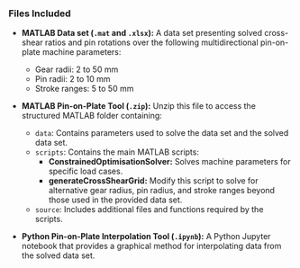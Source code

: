 ### Files Included

- **MATLAB Data set (`.mat` and `.xlsx`):** 
  A data set presenting solved cross-shear ratios and pin rotations over the following multidirectional pin-on-plate machine parameters:
    - Gear radii: 2 to 50 mm
    - Pin radii: 2 to 10 mm 
    - Stroke ranges: 5 to 50 mm 

- **MATLAB Pin-on-Plate Tool (`.zip`):** 
  Unzip this file to access the structured MATLAB folder containing:
  - `data`: Contains parameters used to solve the data set and the solved data set.
  - `scripts`: Contains the main MATLAB scripts:
      - **ConstrainedOptimisationSolver:** Solves machine parameters for specific load cases.
      - **generateCrossShearGrid:** Modify this script to solve for alternative gear radius, pin radius, and stroke ranges beyond those used in the provided data set.
  - `source`: Includes additional files and functions required by the scripts.

- **Python Pin-on-Plate Interpolation Tool (`.ipynb`):** 
   A Python Jupyter notebook that provides a graphical method for interpolating data from the solved data set.

